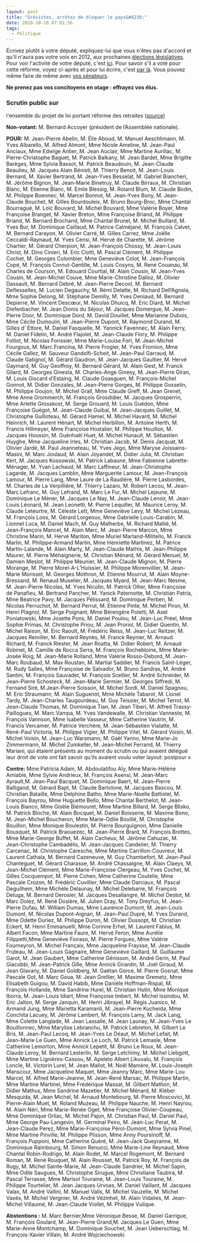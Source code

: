 ```yaml
---
layout: post
title: "Grévistes, arrêtez de bloquer le pays&#8230;"
date: 2010-10-18 07:01:56
tags:
  - Politique
---
```


Écrivez plutôt à votre député, expliquez-lui que vous n'êtes pas d'accord et qu'il n'aura pas votre voix en 2012, aux prochaines [élections législatives](//fr.wikipedia.org/wiki/%C3%89lections_l%C3%A9gislatives_fran%C3%A7aises_de_2012). Pour voir l'activité de votre député, c'est [ici](http://www.nosdeputes.fr/circonscription "Carte des circonscriptions sur NosDeputes.fr"). Pour savoir s'il a voté pour cette réforme, voyez ci-après et pour lui écrire, c'est [par là](https://wiki.laquadrature.net/Memoire_politique "Mémoire Polique de la Quadrature du Net"). Vous pouvez même faire de même avec [vos sénateurs](http://www.senat.fr/senateurs/sencir.html "Ecrire à ses sénateurs").

**Ne prenez pas vos concitoyens en otage&nbsp;: effrayez vos élus.**
<!-- more -->

### Scrutin public sur
l'ensemble du projet de loi portant réforme des retraites ([source](http://www.assemblee-nationale.fr/13/scrutins/jo0601.asp "Scrutin public sur
l"))

**Non-votant:** M. Bernard Accoyer (président de l’Assemblée nationale).

**POUR:**
M. Jean-Pierre Abelin, M. Élie Aboud, M. Manuel Aeschlimann, M. Yves Albarello, M. Alfred Almont, Mme Nicole Ameline, M. Jean-Paul Anciaux, Mme Edwige Antier, M. Jean Auclair, Mme Martine Aurillac, M. Pierre-Christophe Baguet, M. Patrick Balkany, M. Jean Bardet, Mme Brigitte Barèges, Mme Sylvia Bassot, M. Patrick Beaudouin, M. Jean-Claude Beaulieu, M. Jacques Alain Bénisti, M. Thierry Benoit, M. Jean-Louis Bernard, M. Xavier Bertrand, M. Jean-Yves Besselat, M. Gabriel Biancheri, M. Jérôme Bignon, M. Jean-Marie Binetruy, M. Claude Birraux, M. Christian Blanc, M. Etienne Blanc, M. Emile Blessig, M. Roland Blum, M. Claude Bodin, M. Philippe Boennec, M. Marcel Bonnot, M. Jean-Yves Bony, M. Jean-Claude Bouchet, M. Gilles Bourdouleix, M. Bruno Bourg-Broc, Mme Chantal Bourragué, M. Loïc Bouvard, M. Michel Bouvard, Mme Valérie Boyer, Mme Françoise Branget, M. Xavier Breton, Mme Françoise Briand, M. Philippe Briand, M. Bernard Brochand, Mme Chantal Brunel, M. Michel Buillard, M. Yves Bur, M. Dominique Caillaud, M. Patrice Calméjane, M. François Calvet, M. Bernard Carayon, M. Olivier Carré, M. Gilles Carrez, Mme Joëlle Ceccaldi-Raynaud, M. Yves Censi, M. Hervé de Charette, M. Jérôme Chartier, M. Gérard Cherpion, M. Jean-François Chossy, M. Jean-Louis Christ, M. Dino Cinieri, M. Eric Ciotti, M. Pascal Clément, M. Philippe Cochet, M. Georges Colombier, Mme Geneviève Colot, M. Jean-François Copé, M. François Cornut-Gentille, M. Louis Cosyns, M. René Couanau, M. Charles de Courson, M. Edouard Courtial, M. Alain Cousin, M. Jean-Yves Cousin, M. Jean-Michel Couve, Mme Marie-Christine Dalloz, M. Olivier Dassault, M. Bernard Debré, M. Jean-Pierre Decool, M. Bernard Deflesselles, M. Lucien Degauchy, M. Rémi Delatte, M. Richard Dell’Agnola, Mme Sophie Delong, M. Stéphane Demilly, M. Yves Deniaud, M. Bernard Depierre, M. Vincent Descœur, M. Nicolas Dhuicq, M. Eric Diard, M. Michel Diefenbacher, M. Jean Dionis du Séjour, M. Jacques Domergue, M. Jean-Pierre Door, M. Dominique Dord, M. David Douillet, Mme Marianne Dubois, Mme Cécile Dumoulin, M. Jean-Pierre Dupont, M. Raymond Durand, M. Gilles d’ Ettore, M. Daniel Fasquelle, M. Yannick Favennec, M. Alain Ferry, M. Daniel Fidelin, M. André Flajolet, M. Jean-Claude Flory, M. Philippe Folliot, M. Nicolas Forissier, Mme Marie-Louise Fort, M. Jean-Michel Fourgous, M. Marc Francina, M. Pierre Frogier, M. Yves Fromion, Mme Cécile Gallez, M. Sauveur Gandolfi-Scheit, M. Jean-Paul Garraud, M. Claude Gatignol, M. Gérard Gaudron, M. Jean-Jacques Gaultier, M. Hervé Gaymard, M. Guy Geoffroy, M. Bernard Gérard, M. Alain Gest, M. Franck Gilard, M. Georges Ginesta, M. Charles-Ange Ginesy, M. Jean-Pierre Giran, M. Louis Giscard d’Estaing, M. Claude Goasguen, M. François-Michel Gonnot, M. Didier Gonzales, M. Jean-Pierre Gorges, M. Philippe Gosselin, M. Philippe Goujon, M. Michel Grall, Mme Claude Greff, M. Jean Grenet, Mme Anne Grommerch, M. François Grosdidier, M. Jacques Grosperrin, Mme Arlette Grosskost, M. Serge Grouard, M. Louis Guédon, Mme Françoise Guégot, M. Jean-Claude Guibal, M. Jean-Jacques Guillet, M. Christophe Guilloteau, M. Gérard Hamel, M. Michel Havard, M. Michel Heinrich, M. Laurent Hénart, M. Michel Herbillon, M. Antoine Herth, M. Francis Hillmeyer, Mme Françoise Hostalier, M. Philippe Houillon, M. Jacques Houssin, M. Guénhaël Huet, M. Michel Hunault, M. Sébastien Huyghe, Mme Jacqueline Irles, M. Christian Jacob, M. Denis Jacquat, M. Olivier Jardé, M. Paul Jeanneteau, M. Yves Jego, Mme Maryse Joissains-Masini, M. Marc Joulaud, M. Alain Joyandet, M. Didier Julia, M. Christian Kert, M. Jacques Kossowski, M. Patrick Labaune, Mme Fabienne Labrette-Ménager, M. Yvan Lachaud, M. Marc Laffineur, M. Jean-Christophe Lagarde, M. Jacques Lamblin, Mme Marguerite Lamour, M. Jean-François Lamour, M. Pierre Lang, Mme Laure de La Raudière, M. Pierre Lasbordes, M. Charles de La Verpillière, M. Thierry Lazaro, M. Robert Lecou, M. Jean-Marc Lefranc, M. Guy Lefrand, M. Marc Le Fur, M. Michel Lejeune, M. Dominique Le Mèner, M. Jacques Le Nay, M. Jean-Claude Lenoir, M. Jean-Louis Léonard, M. Jean Leonetti, M. Pierre Lequiller, M. Maurice Leroy, M. Claude Leteurtre, M. Céleste Lett, Mme Geneviève Levy, M. Michel Lezeau, M. François Loos, M. Gérard Lorgeoux, Mme Gabrielle Louis-Carabin, M. Lionnel Luca, M. Daniel Mach, M. Guy Malherbe, M. Richard Mallié, M. Jean-François Mancel, M. Alain Marc, M. Jean-Pierre Marcon, Mme Christine Marin, M. Hervé Mariton, Mme Muriel Marland-Militello, M. Franck Marlin, M. Philippe-Armand Martin, Mme Henriette Martinez, M. Patrice Martin-Lalande, M. Alain Marty, M. Jean-Claude Mathis, M. Jean-Philippe Maurer, M. Pierre Méhaignerie, M. Christian Ménard, M. Gérard Menuel, M. Damien Meslot, M. Philippe Meunier, M. Jean-Claude Mignon, M. Pierre Morange, M. Pierre Morel-A-L’Huissier, M. Philippe Morenvillier, M. Jean-Marie Morisset, M. Georges Mothron, M. Etienne Mourrut, M. Alain Moyne-Bressand, M. Renaud Muselier, M. Jacques Myard, M. Jean-Marc Nesme, M. Jean-Pierre Nicolas, M. Yves Nicolin, M. Patrick Ollier, Mme Françoise de Panafieu, M. Bertrand Pancher, M. Yanick Paternotte, M. Christian Patria, Mme Béatrice Pavy, M. Jacques Pélissard, M. Dominique Perben, M. Nicolas Perruchot, M. Bernard Perrut, M. Etienne Pinte, M. Michel Piron, M. Henri Plagnol, M. Serge Poignant, Mme Bérengère Poletti, M. Axel Poniatowski, Mme Josette Pons, M. Daniel Poulou, M. Jean-Luc Préel, Mme Sophie Primas, M. Christophe Priou, M. Jean Proriol, M. Didier Quentin, M. Michel Raison, M. Eric Raoult, M. Frédéric Reiss, M. Jean-Luc Reitzer, M. Jacques Remiller, M. Bernard Reynès, M. Franck Reynier, M. Arnaud Richard, M. Franck Riester, M. Jean Roatta, M. Didier Robert, M. Arnaud Robinet, M. Camille de Rocca Serra, M. François Rochebloine, Mme Marie-Josée Roig, M. Jean-Marie Rolland, Mme Valérie Rosso-Debord, M. Jean-Marc Roubaud, M. Max Roustan, M. Martial Saddier, M. Francis Saint-Léger, M. Rudy Salles, Mme Françoise de Salvador, M. Bruno Sandras, M. André Santini, M. François Sauvadet, M. François Scellier, M. André Schneider, M. Jean-Pierre Schosteck, M. Jean-Marie Sermier, M. Georges Siffredi, M. Fernand Siré, M.Jean-Pierre Soisson, M. Michel Sordi, M. Daniel Spagnou, M. Eric Straumann, M. Alain Suguenot, Mme Michèle Tabarot, M. Lionel Tardy, M. Jean-Charles Taugourdeau, M. Guy Teissier, M. Michel Terrot, M. Jean-Claude Thomas, M. Dominique Tian, M. Jean Tiberi, M. Alfred Trassy-Paillogues, M. Marc Vampa, M. Yves Vandewalle, M. Christian Vanneste, M. François Vannson, Mme Isabelle Vasseur, Mme Catherine Vautrin, M. Francis Vercamer, M. Patrice Verchère, M. Jean-Sébastien Vialatte, M. René-Paul Victoria, M. Philippe Vigier, M. Philippe Vitel, M. Gérard Voisin, M. Michel Voisin, M. Jean-Luc Warsmann, M. Gaël Yanno, Mme Marie-Jo Zimmermann, M. Michel Zumkeller,
M. Jean-Michel Ferrand, M. Thierry Mariani, qui étaient présents au moment du scrutin ou qui avaient délégué leur droit de vote ont fait savoir qu’ils avaient voulu voter layout: postpour&nbsp;»

**Contre:**
Mme Patricia Adam, M. Abdoulatifou Aly, Mme Marie-Hélène Amiable, Mme Sylvie Andrieux, M. François Asensi, M. Jean-Marc Ayrault,M. Jean-Paul Bacquet, M. Dominique Baert, M. Jean-Pierre Balligand, M. Gérard Bapt, M. Claude Bartolone, M. Jacques Bascou, M. Christian Bataille, Mme Delphine Batho, Mme Marie-Noelle Battistel, M. François Bayrou, Mme Huguette Bello, Mme Chantal Berthelot, M. Jean-Louis Bianco, Mme Gisèle Biémouret, Mme Martine Billard, M. Serge Blisko, M. Patrick Bloche, M. Alain Bocquet, M. Daniel Boisserie, M. Maxime Bono, M. Jean-Michel Boucheron, Mme Marie-Odile Bouillé, M. Christophe Bouillon, Mme Monique Boulestin, M. Pierre Bourguignon, Mme Danielle Bousquet, M. Patrick Braouezec, M. Jean-Pierre Brard, M. François Brottes, Mme Marie-George Buffet, M. Alain Cacheux, M. Jérôme Cahuzac, M. Jean-Christophe Cambadélis, M. Jean-Jacques Candelier, M. Thierry Carcenac, M. Christophe Caresche, Mme Martine Carrillon-Couvreur, M. Laurent Cathala, M. Bernard Cazeneuve, M. Guy Chambefort, M. Jean-Paul Chanteguet, M. Gérard Charasse, M. André Chassaigne, M. Alain Claeys, M. Jean-Michel Clément, Mme Marie-Françoise Clergeau, M. Yves Cochet, M. Gilles Cocquempot, M. Pierre Cohen, Mme Catherine Coutelle, Mme Pascale Crozon, M. Frédéric Cuvillier, Mme Claude Darciaux, M. Pascal Deguilhem, Mme Michèle Delaunay, M. Michel Delebarre, M. François Deluga, M. Bernard Derosier, M. Jacques Desallangre, M. Michel Destot, M. Marc Dolez, M. René Dosière, M. Julien Dray, M. Tony Dreyfus, M. Jean-Pierre Dufau, M. William Dumas, Mme Laurence Dumont, M. Jean-Louis Dumont, M. Nicolas Dupont-Aignan, M. Jean-Paul Dupré, M. Yves Durand, Mme Odette Duriez, M. Philippe Duron, M. Olivier Dussopt, M. Christian Eckert, M. Henri Emmanuelli, Mme Corinne Erhel, M. Laurent Fabius, M. Albert Facon, Mme Martine Faure, M. Hervé Feron, Mme Aurélie Filippetti,Mme Geneviève Fioraso, M. Pierre Forgues, Mme Valérie Fourneyron, M. Michel Françaix, Mme Jacqueline Fraysse, M. Jean-Claude Fruteau, M. Jean-Louis Gagnaire, Mme Geneviève Gaillard, M. Guillaume Garot, M. Jean Gaubert, Mme Catherine Génisson, M. André Gerin, M. Paul Giacobbi, M. Jean-Patrick Gille, Mme Annick Girardin, M. Joël Giraud, M. Jean Glavany, M. Daniel Goldberg, M. Gaëtan Gorce, M. Pierre Gosnat, Mme Pascale Got, M. Marc Goua, M. Jean Grellier, M. Maxime Gremetz, Mme Elisabeth Guigou, M. David Habib, Mme Danièle Hoffman-Rispal, M. François Hollande, Mme Sandrine Hurel, M. Christian Hutin, Mme Monique Iborra, M. Jean-Louis Idiart, Mme Françoise Imbert, M. Michel Issindou, M. Eric Jalton, M. Serge Janquin, M. Henri Jibrayel, M. Régis Juanico, M. Armand Jung, Mme Marietta Karamanli, M. Jean-Pierre Kucheida, Mme Conchita Lacuey, M. Jérôme Lambert, M. François Lamy, M. Jack Lang, Mme Colette Langlade, M. Jean Lassalle, M. Jean Launay, M. Jean-Yves Le Bouillonnec, Mme Marylise Lebranchu, M. Patrick Lebreton, M. Gilbert Le Bris, M. Jean-Paul Lecoq, M. Jean-Yves Le Déaut, M. Michel Lefait, M. Jean-Marie Le Guen, Mme Annick Le Loch, M. Patrick Lemasle, Mme Catherine Lemorton, Mme Annick Lepetit, M. Bruno Le Roux, M. Jean-Claude Leroy, M. Bernard Lesterlin, M. Serge Letchimy, M. Michel Liebgott, Mme Martine Lignières-Cassou, M. Apeleto Albert Likuvalu, M. François Loncle, M. Victorin Lurel, M. Jean Mallot, M. Noël Mamère, M. Louis-Joseph Manscour, Mme Jacqueline Maquet, Mme Jeanny Marc, Mme Marie-Lou Marcel, M. Alfred Marie-Jeanne, M. Jean-René Marsac, M. Philippe Martin, Mme Martine Martinel, Mme Frédérique Massat, M. Gilbert Mathon, M. Didier Mathus, Mme Sandrine Mazetier, M. Michel Ménard, M. Kléber Mesquida, M. Jean Michel, M. Arnaud Montebourg, M. Pierre Moscovici, M. Pierre-Alain Muet, M. Roland Muzeau, M. Philippe Nauche, M. Henri Nayrou, M. Alain Néri, Mme Marie-Renée Oget, Mme Françoise Olivier-Coupeau, Mme Dominique Orliac, M. Michel Pajon, M. Christian Paul, M. Daniel Paul, Mme George Pau-Langevin, M. Germinal Peiro, M. Jean-Luc Perat, M. Jean-Claude Perez, Mme Marie-Françoise Pérol-Dumont, Mme Sylvia Pinel, Mme Martine Pinville, M. Philippe Plisson, Mme Anny Poursinoff, M. François Pupponi, Mme Catherine Quéré, M. Jean-Jack Queyranne, M. Dominique Raimbourg, M. Simon Renucci, Mme Marie-Line Reynaud, Mme Chantal Robin-Rodrigo, M. Alain Rodet, M. Marcel Rogemont, M. Bernard Roman, M. René Rouquet, M. Alain Rousset, M. Patrick Roy, M. François de Rugy, M. Michel Sainte-Marie, M. Jean-Claude Sandrier, M. Michel Sapin, Mme Odile Saugues, M. Christophe Sirugue, Mme Christiane Taubira, M. Pascal Terrasse, Mme Marisol Touraine, M. Jean-Louis Touraine, M. Philippe Tourtelier, M. Jean Jacques Urvoas, M. Daniel Vaillant, M. Jacques Valax, M. André Vallini, M. Manuel Valls, M. Michel Vauzelle, M. Michel Vaxès, M. Michel Vergnier, M. André Vézinhet, M. Alain Vidalies, M. Jean-Michel Villaumé, M. Jean-Claude Viollet, M. Philippe Vuilque.

**Abstentions&nbsp;:**
M. Marc Bernier,Mme Véronique Besse, M. Daniel Garrigue, M. François Goulard, M. Jean-Pierre Grand,M. Jacques Le Guen, Mme Marie-Anne Montchamp, M. Dominique Souchet, M. Jean Ueberschlag, M. François-Xavier Villain, M. André Wojciechowski.
